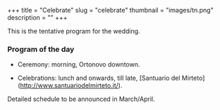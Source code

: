 +++
title = "Celebrate"
slug = "celebrate"
thumbnail = "images/tn.png"
description = ""
+++

This is the tentative program for the wedding.

### Program of the day

* Ceremony: morning, Ortonovo downtown.

* Celebrations: lunch and onwards, till late, [Santuario del Mirteto] (http://www.santuariodelmirteto.it/).

Detailed schedule to be announced in March/April.